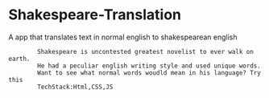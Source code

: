 # Shakespeare-Translation
A app that translates text in normal english to shakespearean english

            Shakespeare is uncontested greatest novelist to ever walk on earth.
            He had a peculiar english writing style and used unique words. 
            Want to see what normal words woudld mean in his language? Try this
            TechStack:Html,CSS,JS
